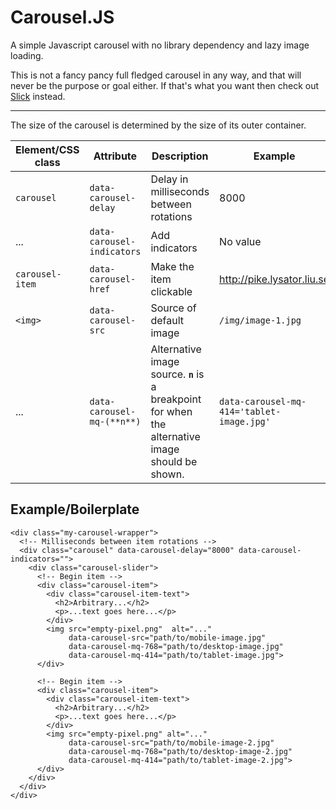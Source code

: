 # Carousel.JS
A simple Javascript carousel with no library dependency and lazy image loading.

This is not a fancy pancy full fledged carousel in any way, and that will never
be the purpose or goal either. If that's what you want then check out [Slick](http://kenwheeler.github.io/slick/) instead.

---

The size of the carousel is determined by the size of its outer container.

| Element/CSS class   | Attribute                  | Description | Example |
| ------------------- | -------------------------- | ----------- | ------- |
| `carousel`          | `data-carousel-delay`      | Delay in milliseconds between rotations | 8000 |
| ...                 | `data-carousel-indicators` | Add indicators | No value |
| `carousel-item`     | `data-carousel-href`       | Make the item clickable | http://pike.lysator.liu.se |
| `<img>`             | `data-carousel-src`        | Source of default image | `/img/image-1.jpg` |
| ...                 | `data-carousel-mq-(**n**)` | Alternative image source. **`n`** is a breakpoint for when the alternative image should be shown. | `data-carousel-mq-414='tablet-image.jpg'` |

## Example/Boilerplate

```
<div class="my-carousel-wrapper">
  <!-- Milliseconds between item rotations -->
  <div class="carousel" data-carousel-delay="8000" data-carousel-indicators="">
    <div class="carousel-slider">
      <!-- Begin item -->
      <div class="carousel-item">
        <div class="carousel-item-text">
          <h2>Arbitrary...</h2>
          <p>...text goes here...</p>
        </div>
        <img src="empty-pixel.png"  alt="..."
             data-carousel-src="path/to/mobile-image.jpg"
             data-carousel-mq-768="path/to/desktop-image.jpg"
             data-carousel-mq-414="path/to/tablet-image.jpg">
      </div>

      <!-- Begin item -->
      <div class="carousel-item">
        <div class="carousel-item-text">
          <h2>Arbitrary...</h2>
          <p>...text goes here...</p>
        </div>
        <img src="empty-pixel.png" alt="..."
             data-carousel-src="path/to/mobile-image-2.jpg"
             data-carousel-mq-768="path/to/desktop-image-2.jpg"
             data-carousel-mq-414="path/to/tablet-image-2.jpg">
      </div>
    </div>
  </div>
</div>
```
